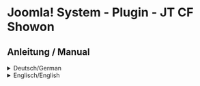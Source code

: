 # Joomla! System - Plugin - JT CF Showon
## Anleitung / Manual
<details>
  <summary>Deutsch/German</summary>

## Deutsche Anleitung
<p>Das Plugin <strong>JT - Showon</strong> erweitert Customfields um die Möglichkeit, sie in Abhängigkeit von anderen Feldern darzustellen.</p>
<p><strong>Eine Außnahme bildet das SubformFeld ab, hier funktioniert das Showon nur auf das SubformFeld selber und nicht auf die darin verwendeten Felder.</strong></p>
<p>Zuerst muss das Plugin <a href="https://github.com/JoomTools/plg_system_jtcfshowon/releases/latest">hier</a> heruntergeladen, installiert und aktiviert werden.</p>
<p>Bei der Erstellung eines Customsfields erscheint daraufhin ein neues Eingabefeld "Showon".<br/>
Dort wird als erstes der Name des Feldes eingegeben, von dem unser Feld abhängig sein soll. Durch einen Doppelpunkt getrennt wird der Wert des Feldes eingegeben. z.B. <strong>eltern-feld:1</strong><br/>
Unser neues Feld erscheint nur, wenn das eltern-feld den Wert 1 hat.</p>
<p>Es können verschiedenen Felder oder Werte verknüpft werden:<br/>
<strong>Mehrere Felder müssen zutreffen:</strong>
Verknüpfung mit [AND].<br/>
Beispeil: <strong>eltern-feldA:1[AND]eltern-feldB:1</strong><br>
<strong>Eines der Felder muss zutreffen:</strong>
Verknüpfung mit [OR].<br/>
Beispeil: <strong>eltern-feldA:1[OR]eltern-feldB:1</strong></p>
<p>Wichtig hierbei, [AND] und [OR] sollten immer in Großbuchstaben und ohne Leerzeichen, davor oder danach, verwendet werden.</p>
<p><strong>Mindestvoraussetzungen</strong></p><ul><li>Joomla! 3.9</li><li>PHP 5.6</li></ul><p><strong>Author:</strong> Guido De Gobbis<br/><strong>Copyright:</strong> © <a href="https://github.com/JoomTools" target="_blank">JoomTools.de</a><br/><strong>Plugin-Lizenz:</strong> <a href="https:/www.gnu.org/licenses/gpl-3.0.de.html" target="_blank">GNU/GPLv3</a><br/><strong>Plugin-Version:</strong> <a href="https://github.com/JoomTools/plg_system_jtcfshowon/releases">herunterladen</a></p>
</details>

<details>
  <summary>Englisch/English</summary>

## English Manual
<p>The plugin <strong>JT - Showon</strong> extends the customfields with a new functionality to show the field in dependence of of another customfield.</p>
<p><strong>An exception is the subform field, here the showon only works on the subform field itself and not on the fields used in it.</strong></p>
<p>First you have to <a href="https://github.com/JoomTools/plg_system_jtcfshowon/releases/latest">download</a>, install and aktivate the plugin.</p>
<p>In the custimfields settings you have a new formfield "showon".<br/>
First you type the name of your customfield the field should depend on. Separated by a colon you write the value. f.e. parent-field:1<br/>
Our new field only appears if the parent-field has the value 1.</p>
<p>You can link several fields an values:<br/>
<strong>all fields have to be true:</strong>
link with [AND].<br/>
Example: parent-fieldA:1[AND]parent-fieldB:1<br>
<strong>One field have to be true:</strong>
Link with [OR].<br/>
Example: parent-fieldA:1[OR]parent-fieldB:1</p>
<p>Important here, [AND] and [OR] should always be used in capital letters and without spaces before or after them.</p>
<p><strong>Minimum requirements</strong></p><ul><li>Joomla! 3.9</li><li>PHP 5.6</li></ul><p><strong>Author:</strong> Guido De Gobbis<br/><strong>Copyright:</strong> © <a href="https://github.com/JoomTools" target="_blank">JoomTools.de</a><br/><strong>Plugin licens:</strong> <a href="https:/www.gnu.org/licenses/gpl-3.0.en.html" target="_blank">GNU/GPLv3</a><br/><strong>Download</strong> <a href="https://github.com/JoomTools/plg_content_jteasylink/releases/latest">latest Version</a></p>
</details>
